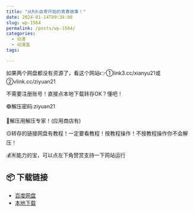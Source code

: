 ```yaml
---
title: "从R头自卑开始的青春故事！"
date: 2024-01-14T09:34:08
slug: wp-1564
permalink: /posts/wp-1564/
categories:
  - 动漫
  - 动漫盖
tags:

---
```


如果两个网盘都没有资源了，看这个网站👉①link3.cc/xianyu21或②vlink.cc/ziyuan21

不需要注册账号！直接点本地下载转存OK？懂吧！

🟢解压密码:ziyuan21

🔵解压用解压专家！(应用商店有)

🟡转存的链接网盘有教程！一定要看教程！按教程操作！不按教程操作你不会解压！

💰🈶能力的宝，可以点左下角赞赏支持一下网站运行

## 📦 下载链接
- [百度网盘](https://blziyuan21.com/pay-download/1564?key=7ba4bdf8fa&down_id=0)
- [本地下载](https://blziyuan21.com/pay-download/1564?key=7ba4bdf8fa&down_id=1)


